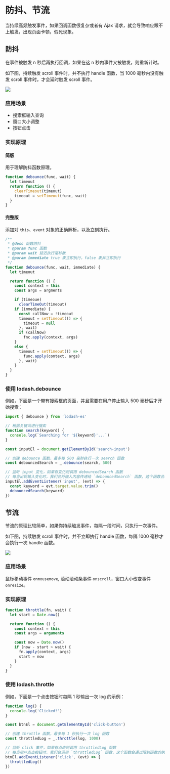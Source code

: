 # 防抖、节流

当持续高频触发事件，如果回调函数很复杂或者有 Ajax 请求，就会导致响应跟不上触发，出现页面卡顿，假死现象。

## 防抖

在事件被触发 n 秒后再执行回调，如果在这 n 秒内事件又被触发，则重新计时。

如下图，持续触发 scroll 事件时，并不执行 handle 函数，当 1000 毫秒内没有触发 scroll 事件时，才会延时触发 scroll 事件。

![](https://image.newarea.site/2024-01-07-22-07-01.jpg)

### 应用场景

- 搜索框输入查询
- 窗口大小调整
- 按钮点击

### 实现原理

#### 简版

用于理解防抖函数原理。

```js
function debounce(func, wait) {
  let timeout
  return function () {
    clearTimeout(timeout)
    timeout = setTimeout(func, wait)
  }
}
```

#### 完整版

添加对 `this`、`event` 对象的正确解析，以及立刻执行。

```js
/**
 * @desc 函数防抖
 * @param func 函数
 * @param wait 延迟执行毫秒数
 * @param immediate true 表立即执行，false 表非立即执行
 */
function debounce(func, wait, immediate) {
  let timeout

  return function () {
    const context = this
    const args = argments

    if (timeoue)
      clearTimeOut(timeout)
    if (immediate) {
      const callNow = !timeout
      timeout = setTimeout(() => {
        timeout = null
      }, wait)
      if (callNow)
        fnc.apply(context, args)
    }
    else {
      timeout = setTimeout(() => {
        func.apply(context, args)
      }, wait)
    }
  }
}
```

### 使用 lodash.debounce

例如，下面是一个带有搜索框的页面，并且需要在用户停止输入 500 毫秒后才开始搜索：

```js
import { debounce } from 'lodash-es'

// 根据关键词进行搜索
function search(keyword) {
  console.log(`Searching for '${keyword}'...`)
}

const inputEl = document.getElementById('search-input')

// 创建 debounce 函数，最多每 500 毫秒执行一次 search 函数
const debouncedSearch = _.debounce(search, 500)

// 监听 input 变化，如果有变化则调用 debouncedSearch 函数
// 每当出现输入变化时，我们会将输入内容传递给 `debouncedSearch` 函数，这个函数会将搜索操作延迟 500 毫秒后执行。因此，只有用户停止输入 500 毫秒之后，才会真正执行搜索操作
inputEl.addEventListener('input', (evt) => {
  const keyword = evt.target.value.trim()
  debouncedSearch(keyword)
})
```

## 节流

节流的原理比较简单，如果你持续触发事件，每隔一段时间，只执行一次事件。

如下图，持续触发 scroll 事件时，并不立即执行 handle 函数，每隔 1000 毫秒才会执行一次 handle 函数。

![](https://image.newarea.site/2024-01-07-22-07-02.jpg)

### 应用场景

鼠标移动事件 `onmousemove`, 滚动滚动条事件 `onscroll`，窗口大小改变事件 `onresize`。

### 实现原理

```js
function throttle(fn, wait) {
  let start = Date.now()

  return function () {
    const context = this
    const args = arguments

    const now = Date.now()
    if (now - start > wait) {
      fn.apply(context, args)
      start = now
    }
  }
}
```

### 使用 lodash.throttle

例如，下面是一个点击按钮时每隔 1 秒输出一次 log 的示例：

```js
function log() {
  console.log('Clicked!')
}

const btnEl = document.getElementById('click-button')

// 创建 throttle 函数，最多每 1 秒执行一次 log 函数
const throttledLog = _.throttle(log, 1000)

// 监听 click 事件，如果有点击则调用 throttledLog 函数
// 每当用户点击按钮时，我们会调用 `throttledLog` 函数，这个函数会通过限制函数的执行频率，保证每隔 1 秒钟输出一条日志。即使用户连续点击按钮，也只有第一次点击可以触发函数的执行，后续的点击都会被忽略
btnEl.addEventListener('click', (evt) => {
  throttledLog()
})
```
